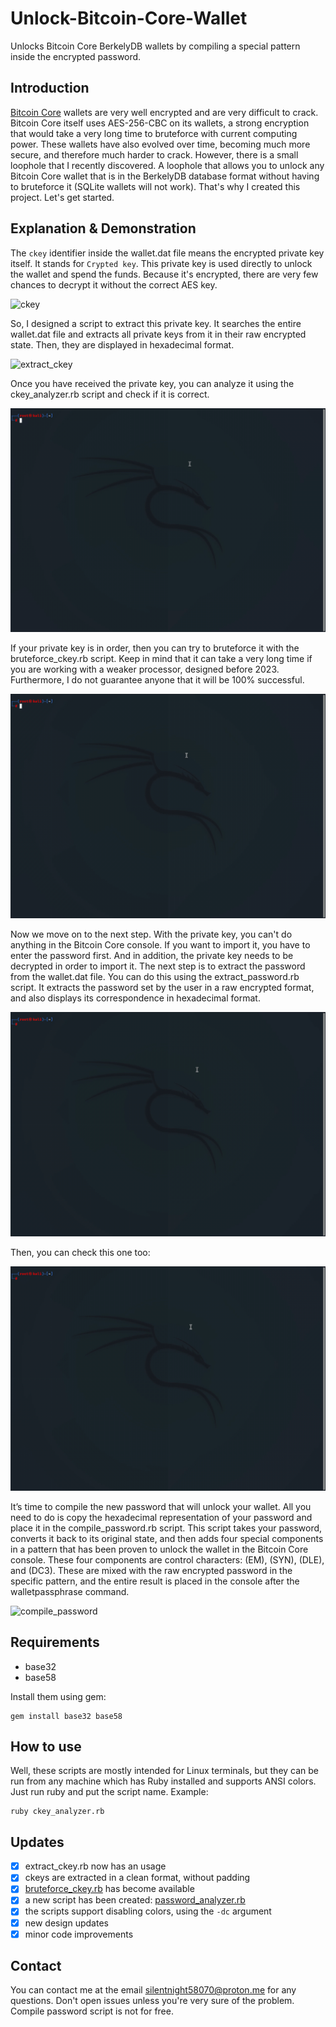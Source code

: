 # Unlock-Bitcoin-Core-Wallet
Unlocks Bitcoin Core BerkelyDB wallets by compiling a special pattern inside the encrypted password.
## Introduction
[Bitcoin Core](https://bitcoin.org/en/bitcoin-core/wallet) wallets are very well encrypted and are very difficult to crack. Bitcoin Core itself uses AES-256-CBC on its wallets, a strong encryption that would take a very long time to bruteforce with current computing power. These wallets have also evolved over time, becoming much more secure, and therefore much harder to crack. However, there is a small loophole that I recently discovered. A loophole that allows you to unlock any Bitcoin Core wallet that is in the BerkelyDB database format without having to bruteforce it (SQLite wallets will not work). That's why I created this project. Let's get started.
## Explanation & Demonstration
The `ckey` identifier inside the wallet.dat file means the encrypted private key itself. It stands for `Crypted key`. This private key is used directly to unlock the wallet and spend the funds. Because it's encrypted, there are very few chances to decrypt it without the correct AES key.

![ckey](https://github.com/silentnight717/Unlock-Bitcoin-Core-Wallet/blob/main/assets/ckey.png)

So, I designed a script to extract this private key. It searches the entire wallet.dat file and extracts all private keys from it in their raw encrypted state. Then, they are displayed in hexadecimal format.

![extract_ckey](https://github.com/silentnight717/Unlock-Bitcoin-Core-Wallet/blob/main/assets/extract_ckey.gif) 

Once you have received the private key, you can analyze it using the ckey_analyzer.rb script and check if it is correct.

![ckey_analyzer](https://github.com/silentnight717/Unlock-Bitcoin-Core-Wallet/blob/main/assets/ckey_analyzer.gif)

If your private key is in order, then you can try to bruteforce it with the bruteforce_ckey.rb script. Keep in mind that it can take a very long time if you are working with a weaker processor, designed before 2023. Furthermore, I do not guarantee anyone that it will be 100% successful.

![bruteforce_ckey](https://github.com/silentnight717/Unlock-Bitcoin-Core-Wallet/blob/main/assets/bruteforce_ckey.gif)

Now we move on to the next step. With the private key, you can't do anything in the Bitcoin Core console. If you want to import it, you have to enter the password first. And in addition, the private key needs to be decrypted in order to import it. The next step is to extract the password from the wallet.dat file. You can do this using the extract_password.rb script. It extracts the password set by the user in a raw encrypted format, and also displays its correspondence in hexadecimal format.

![extract_password](https://github.com/silentnight717/Unlock-Bitcoin-Core-Wallet/blob/main/assets/extract_password.gif)

Then, you can check this one too:

![password_analyzer](https://github.com/silentnight717/Unlock-Bitcoin-Core-Wallet/blob/main/assets/password_analyzer.gif)

It’s time to compile the new password that will unlock your wallet. All you need to do is copy the hexadecimal representation of your password and place it in the compile_password.rb script. This script takes your password, converts it back to its original state, and then adds four special components in a pattern that has been proven to unlock the wallet in the Bitcoin Core console. These four components are control characters: (EM), (SYN), (DLE), and (DC3). These are mixed with the raw encrypted password in the specific pattern, and the entire result is placed in the console after the walletpassphrase command.

![compile_password](https://github.com/silentnight717/Unlock-Bitcoin-Core-Wallet/blob/main/assets/compile_password.gif)

## Requirements
* base32
* base58

Install them using gem: 
```
gem install base32 base58
```
## How to use
Well, these scripts are mostly intended for Linux terminals, but they can be run from any machine which has Ruby installed and supports ANSI colors. Just run ruby and put the script name.
Example: 
```
ruby ckey_analyzer.rb
```

## Updates
- [X] extract_ckey.rb now has an usage
- [X] ckeys are extracted in a clean format, without padding 
- [X] [bruteforce_ckey.rb](https://github.com/silentnight717/Unlock-Bitcoin-Core-Wallet/blob/main/bruteforce_ckey.rb) has become available
- [X] a new script has been created: [password_analyzer.rb](https://github.com/silentnight717/Unlock-Bitcoin-Core-Wallet/blob/main/password_analyzer.rb)
- [X] the scripts support disabling colors, using the `-dc` argument
- [X] new design updates
- [X] minor code improvements

## Contact
You can contact me at the email silentnight58070@proton.me for any questions. Don't open issues unless you're very sure of the problem. Compile password script is not for free. 
